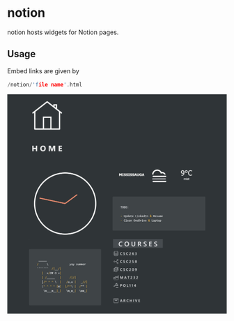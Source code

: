 # notion

notion hosts widgets for Notion pages.

## Usage

Embed links are given by

```cpp
/notion/'file name'.html
```

[![Widget usage](usage.jpg)](https://anthonytedja.github.io/notion/weather-dark.html)
